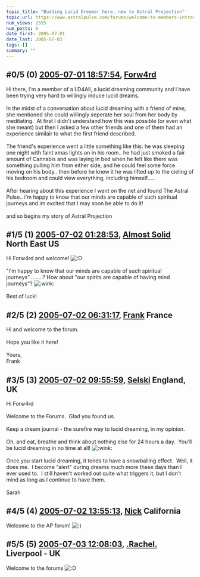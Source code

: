 ```yaml
---
topic_title: "Budding Lucid Dreamer here, new to Astral Projection"
topic_url: https://www.astralpulse.com/forums/welcome-to-members-introductions!/budding-lucid-dreamer-here-new-to-astral-projection
num_views: 2555
num_posts: 6
date_first: 2005-07-01
date_last: 2005-07-03
tags: []
summary: ""
---
```


## \#0/5 (0) [2005-07-01 18:57:54](https://www.astralpulse.com/forums/index.php?msg=168717), [Forw4rd](https://www.astralpulse.com/forums/profile/?u=9342)  ##
<section>
Hi there, i'm a member of a LD4All, a lucid dreaming community and I have been trying very hard to willingly induce lucid dreams.
<br>
<br>
In the midst of a conversation about lucid dreaming with a friend of mine, she mentioned she could willingly seperate her soul from her body by meditating.  At first I didn't understand how this was possible (or even what she meant) but then I asked a few other friends and one of them had an experience similair to what the first friend described.
<br>
<br>
The friend's experience went a little something like this: he was sleeping one night with faint xmas lights on in his room.. he had just smoked a fair amount of Cannabis and was laying in bed when he felt like there was something pulling him from either side, and he could feel some force moving on his body.. then before he knew it he was lifted up to the cieling of his bedroom and could view everything, including himself.....
<br>
<br>
After hearing about this experience I went on the net and found The Astral Pulse.. i'm happy to know that our minds are capable of such spiritual journeys and im excited that I may soon be able to do it!
<br>
<br>
and so begins my story of Astral Projection
</section>

## \#1/5 (1) [2005-07-02 01:28:53](https://www.astralpulse.com/forums/index.php?msg=168768), [Almost Solid](https://www.astralpulse.com/forums/profile/?u=9296) North East US ##
<section>
Hi Forw4rd and welcome!
<img alt=":D" class="smiley" src="https://www.astralpulse.com/forums/Smileys/fugue/cheesy.png" title="Cheesy"/>
<br>
<br>
"i'm happy to know that our minds are capable of such spiritual journeys".........? How about "our spirits are capable of having mind journeys"?
<img alt=":wink:" class="smiley" src="https://www.astralpulse.com/forums/Smileys/fugue/wink.png" title="Wink"/>
<br>
<br>
Best of luck!
</section>

## \#2/5 (2) [2005-07-02 06:31:17](https://www.astralpulse.com/forums/index.php?msg=168774), [Frank](https://www.astralpulse.com/forums/profile/?u=359) France ##
<section>
Hi and welcome to the forum.
<br>
<br>
Hope you like it here!
<br>
<br>
Yours,
<br>
Frank
</section>

## \#3/5 (3) [2005-07-02 09:55:59](https://www.astralpulse.com/forums/index.php?msg=168792), [Selski](https://www.astralpulse.com/forums/profile/?u=6012) England, UK ##
<section>
Hi Forw4rd
<br>
<br>
Welcome to the Forums.  Glad you found us.
<br>
<br>
Keep a dream journal - the surefire way to lucid dreaming, in my opinion.
<br>
<br>
Oh, and eat, breathe and think about nothing else for 24 hours a day.  You'll be lucid dreaming in no time at all!
<img alt=":wink:" class="smiley" src="https://www.astralpulse.com/forums/Smileys/fugue/wink.png" title="Wink"/>
<br>
<br>
Once you start lucid dreaming, it tends to have a snowballing effect.  Well, it does me.  I become "alert" during dreams much more these days than I ever used to.  I still haven't worked out quite what triggers it, but I don't mind as long as I continue to have them.
<br>
<br>
Sarah
</section>

## \#4/5 (4) [2005-07-02 13:55:13](https://www.astralpulse.com/forums/index.php?msg=168816), [Nick](https://www.astralpulse.com/forums/profile/?u=2080) California ##
<section>
Welcome to the AP forum!
<img alt=":)" class="smiley" src="https://www.astralpulse.com/forums/Smileys/fugue/smiley.png" title="Smiley"/>
</section>

## \#5/5 (5) [2005-07-03 12:08:03](https://www.astralpulse.com/forums/index.php?msg=168934), [.Rachel.](https://www.astralpulse.com/forums/profile/?u=8982) Liverpool - UK ##
<section>
Welcome to the forums
<img alt=":D" class="smiley" src="https://www.astralpulse.com/forums/Smileys/fugue/cheesy.png" title="Cheesy"/>
</section>